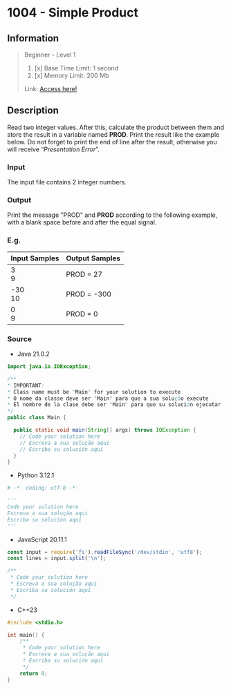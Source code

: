 # 1004 - Simple Product

## Information
> Beginner - Level 1
>
> 1. [x]  Base Time Limit: 1 second
> 2. [x]  Memory Limit: 200 Mb
>
> Link: [Access here!](https://judge.beecrowd.com/en/problems/view/1004)

## Description
Read two integer values. After this, calculate the product between them and store the result in a variable named **PROD**. Print the result like the example below. Do not forget to print the end of line after the result, otherwise you will receive “_Presentation Error_”.

### Input
The input file contains 2 integer numbers.

### Output
Print the message "PROD" and **PROD** according to the following example, with a blank space before and after the equal signal.

### E.g.
| Input Samples | Output Samples |
|---------------|----------------|
| 3   <br/>  9  | PROD = 27      |
| -30 <br/> 10  | PROD = -300    |
| 0   <br/>  9  | PROD = 0       |

### Source

- Java 21.0.2
```java
import java.io.IOException;

/**
* IMPORTANT:
* Class name must be "Main" for your solution to execute
* O nome da classe deve ser "Main" para que a sua solução execute
* El nombre de la clase debe ser "Main" para que su solución ejecutar
*/
public class Main {

  public static void main(String[] args) throws IOException {
    // Code your solution here
    // Escreva a sua solução aqui
    // Escriba su solución aquí
  }
}

```

- Python 3.12.1
```py
# -*- coding: utf-8 -*-

'''
Code your solution here
Escreva a sua solução aqui
Escriba su solución aquí
'''

```

- JavaScript 20.11.1
```js
const input = require('fs').readFileSync('/dev/stdin', 'utf8');
const lines = input.split('\n');

/**
 * Code your solution here
 * Escreva a sua solução aqui
 * Escriba su solución aquí
 */

```

- C++23
```cpp
#include <stdio.h>

int main() {
    /**
     * Code your solution here
     * Escreva a sua solução aqui
     * Escriba su solución aquí
     */
    return 0;
}

```
